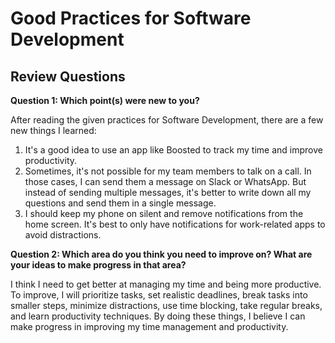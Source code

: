 # Good Practices for Software Development

## Review Questions

**Question 1: Which point(s) were new to you?**

After reading the given practices for Software Development, there are a few new things I learned:

1. It's a good idea to use an app like Boosted to track my time and improve productivity.
2. Sometimes, it's not possible for my team members to talk on a call. In those cases, I can send them a message on Slack or WhatsApp. But instead of sending multiple messages, it's better to write down all my questions and send them in a single message.
3. I should keep my phone on silent and remove notifications from the home screen. It's best to only have notifications for work-related apps to avoid distractions.

**Question 2: Which area do you think you need to improve on? What are your ideas to make progress in that area?**

I think I need to get better at managing my time and being more productive. To improve, I will prioritize tasks, set realistic deadlines, break tasks into smaller steps, minimize distractions, use time blocking, take regular breaks, and learn productivity techniques. By doing these things, I believe I can make progress in improving my time management and productivity.
